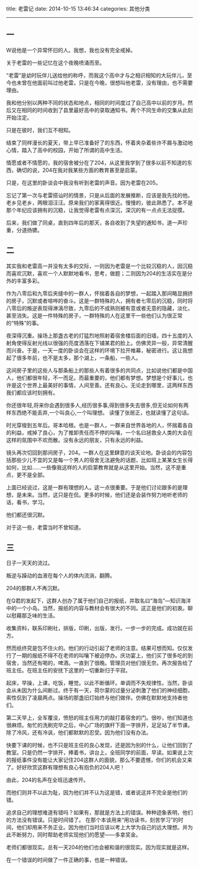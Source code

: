 title: 老雷记
date: 2014-10-15 13:46:34
categories: 其他分类

---

## 一
 
W说他是一个异常怀旧的人。我想，我也没有完全戒掉。
 
关于老雷的一些记忆在这个夜晚喷涌而至。

<!--more-->
 
“老雷”是幼时玩伴儿送给他的称呼，而我这个高中才与之相识相知的大玩伴儿，至今也未曾在他面前叫过他老雷。只是在今晚，很想叫他老雷，没有理由，也不需要理由。
 
我和他分别以两种不同的状态和地点，相同的时间度过了自己高中以前的岁月。然后又在相同的时间收到了县里最好高中的录取通知书。两个不同生命的交集从此刻开始注定。
 
只是在彼时，我们互不相知。
 
结束了同样漫长的夏天，带上早已准备好了的东西，怀着夹杂着些许不屑与激动地心情，踏入了高中的校园，开始了所谓的高中生活。
 
情愿或者不情愿的，我的宿舍被分在了204，从这里我学到了很多以前不知道的东西，确切的说，204在我对我某些方面的教育甚至是启蒙。
 
只是，在这里的卧谈会中我没有听到老雷的声音。因为老雷在205。
 
忘记了第一次与老雷搭讪时的情景，只是从后面的发展推断，应该是我先找的他。老乡见老乡，两眼泪汪汪。原来我们的家离得很近。慢慢的，彼此熟悉了。本不是那个年纪应该拥有的沉稳，让我觉得老雷有点深沉，深沉的有一点点无法捉摸。
 
后来，我们做了同桌，直到四年后的那天，各自收到了失望的通知书，道一声珍重，分道扬镳。
 
## 二
 
其实我和老雷高一并没有太多的交际，一则因为老雷是一个比较沉稳的人，因沉稳而喜欢沉默，喜欢一个人默默地看书，思考，做题；二则因为204的生活实在是分外的丰富多彩。
 
作为八零后和九零后夹缝中的一群人，怀揣着各自的梦想，一起踏入那间略显拥挤的房子，沉默或者喧哗的奋斗。这是一群特殊的人，拥有者七零后的沉稳，同时将八零后的叛逆表现得淋漓尽致，九零后的不成熟则被有意或者无意的隐藏，淡化，甚至消失。这是一件特殊的房子，一群特殊的人在这里干一些他们认为很正常的“特殊”的事。
 
夜深得沉重。操场上那盏古老的灯猛烈地照射着宿舍楼后面的旧墙，四十五度的入射角使得反射光线以很强的亮度洒落在下铺某君的脸上。仿佛灵异一般，异常清醒而兴奋。于是，一天一度的卧谈会在这样的环境下拉开帷幕，秘密进行。这让我想起了很多年前，也不是太多，那个湖上，一条船，一些人。
 
这间房子里的这些人与那条船上的那些人有着很多的共同点，比如说他们都是中国人，他们都很年轻，不一而足。而最重要的，他们都有梦想。梦想是个好事儿，也许是这个世界上最美好的事情，人间至善。还有良心。无论走到哪里，这两样东西我们都应该时刻拥有。
 
你还很年轻,将来你会遇到很多人,经历很多事,得到很多失去很多,但无论如何有两样东西绝不能丢弃,一个叫良心,一个叫理想。 读懂了张居正，也就读懂了这句话。
 
时光穿梭到五年后。哥本哈根。也是一群人，一群来自世界各地的人，怀揣着各自的利益，戒掉了良心，为了推卸责任而不停的叫嚷，一个名曰拯救全人类的大会在这样的氛围中不欢而散。没有永远的朋友，只有永远的利益。
 
镜头再次切回到那间房子，204。一群人在这里肆意的谈天论地。卧谈会的内容包括那些少儿不宜的又是每一个男人的宿舍无法避免的话题，比如班上某某女生长得如何，比如……一些像我这样的人的启蒙教育就是从这里开始。当然，这不是重点，更不是全部。
 
上面已经说过，这是一群有理想的人。这一点很重要。于是他们讨论跟多的是理想，是未来。当然，这只是在侃。更多的时候，他们还是会装作努力地听老师的话，看书，学习。
 
他们都还很沉默。
 
对于这一些，老雷当时不曾知道。
 
## 三
 
日子一天天的流过。
 
叛逆与躁动的血液在每个人的体内流淌，翻腾。
 
204的那群人不再沉默。
 
在Q君的发起下，这群人创办了属于他们自己的报纸，并取名曰“海岛”—知识海洋中的一个小岛。当然，报纸的内容与教材会有很大的不同。这正是他们的初衷。聊以慰藉那乏味的生活。
 
收集资料，联系印刷社，排版，印刷，出版，发行。一步一步的完成。成功就在前方。
 
然而纸终究是包不住火的。他们的行动引起了老师的注意。结果可想而知。仅仅发行了一期的报纸不得不在老师的叫嚷下被迫停办。庆功宴上，他们买了很多吃的到宿舍，当然还有喝的，啤酒。一直到了很晚。管理员对他们很无奈。再次报告给了班主任。在班主任的安抚下这里的一切重新归于平寂。
 
起床，早操，上课，吃饭，睡觉。以此不断循环。单调而不失规律性。当然，卧谈会从未因为什么间断过。终于有一天，荷尔蒙的过量分泌刺激了他们的神经细胞，索性侃到了凌晨两点。操场的那盏旧灯始终与他们做伴。仿佛在默默地支持者他们。
 
第二天早上，全军覆没，愤怒的班主任用力的敲打着宿舍的门。很吵，他们知道也很麻烦。匆忙的洗刷完毕之后，中心广场的旗杆下面一字排开，足足站了半节课。除了冷风，还有冷讽，他们都默默的忍受。因为他们没有办法。
 
快要下课的时候，也不只是班主任的良心发现，还是因为别的什么，让他们回到了教室。只是仍然一字排开，捧着书，讲台上，全班同学的前面，早读。如果说上次的报纸事件没有能让大家记住204这群人的面貌，那么不要遗憾，你们的机会又来了。好好欣赏这群有理想有良心有抱负的204人吧！
 
由此，204的名声在全班迅速传开。
 
而他们则并不以此为耻，因为他们并不认为这是错，或者说这并不完全是他们的错。
 
追求自己的理想难道有错吗？如果有，那就是方法上的错误。种种迹象表明，他们的方法没有错误。只是时间错了。 在那个本该用来“用功读书，刻苦学习”的时间，他们却用来不务正业。因为他们当时应该以考上大学为自己的远大理想。并为此不断努力，同时帮助老师实现他们的愿望——多拿奖金。
 
老师们都很现实。总有一天204的他们也会被和谐的很现实。因为现实就是这样。
 
在一个错误的时间做了一件正确的事，也是一种错误。
 